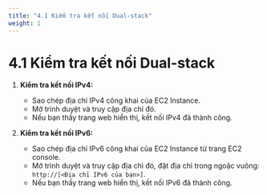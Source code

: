 ```yaml
---
title: "4.1 Kiểm tra kết nối Dual-stack"
weight: 1
---
```


# 4.1 Kiểm tra kết nối Dual-stack

1.  **Kiểm tra kết nối IPv4:**
    * Sao chép địa chỉ IPv4 công khai của EC2 Instance.
    * Mở trình duyệt và truy cập địa chỉ đó.
    * Nếu bạn thấy trang web hiển thị, kết nối IPv4 đã thành công.

2.  **Kiểm tra kết nối IPv6:**
    * Sao chép địa chỉ IPv6 công khai của EC2 Instance từ trang EC2 console.
    * Mở trình duyệt và truy cập địa chỉ đó, đặt địa chỉ trong ngoặc vuông: `http://[<Địa chỉ IPv6 của bạn>]`.
    * Nếu bạn thấy trang web hiển thị, kết nối IPv6 đã thành công.
